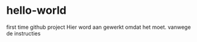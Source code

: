# hello-world
first time github project
Hier word aan gewerkt
omdat het moet.
vanwege de instructies

